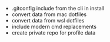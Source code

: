 - .gitconfig include from the cli in install
- convert data from mac dotfiles
- convert data from wsl dotfiles
- include modern cmd replacements
- create private repo for profile data
